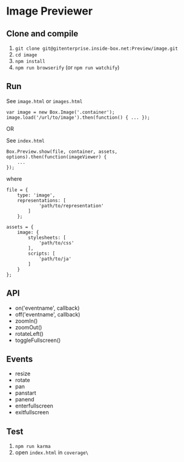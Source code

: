 Image Previewer
===============

Clone and compile
-----------------

1. `git clone git@gitenterprise.inside-box.net:Preview/image.git`
2. `cd image`
3. `npm install`
4. `npm run browserify` (or `npm run watchify`)

Run
---

See `image.html` or `images.html`

    var image = new Box.Image('.container');
    image.load('/url/to/image').then(function() { ... });

OR

See `index.html`

    Box.Preview.show(file, container, assets, options).then(function(imageViewer) {
        ...
    });

where

    file = {
        type: 'image',
        representations: [
                'path/to/representation'
            ]
        };

    assets = {
        image: {
            stylesheets: [
                'path/to/css'
            ],
            scripts: [
                'path/to/ja'
            ]
        }
    };


API
---
* on('eventname', callback)
* off('eventname', callback)
* zoomIn()
* zoomOut()
* rotateLeft()
* toggleFullscreen()

Events
------
* resize
* rotate
* pan
* panstart
* panend
* enterfullscreen
* exitfullscreen

Test
----

1. `npm run karma`
2. open `index.html` in `coverage\`
